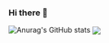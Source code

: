 ### Hi there 👋 

<!--
**buiawpkgew1/buiawpkgew1** is a ✨ _special_ ✨ repository because its `README.md` (this file) appears on your GitHub profile.

Here are some ideas to get you started:

- 🔭 我目前正在学习...
- 🌱 我目前正在学习 ...
- 👯 我正在寻找合作的机会......。
- 🤔 我正在寻找帮助 ...
- 💬 向我询问有关 ...
- 📫 如何联系我：......。
- 😄 人称代词: ...
- ⚡ 有趣的事实: ...
-->
![Anurag's GitHub stats](https://github-readme-stats.vercel.app/api?username=buiawpkgew1&show_icons=true&theme=radical)
<a href="https://github.com/buiawpkgew1">
  <img align="center" src="https://github-readme-stats.vercel.app/api?username=buiawpkgew1&show_icons=true&theme=dracula&locale=cn" />
</a>
